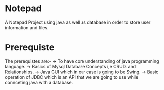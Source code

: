 # Notepad
A Notepad Project using java as well as database in order to store user information and files.
# Prerequiste
The prerequistes are:-
-> To have core understanding of java programming language.
-> Basics of Mysql Database Concepts i,e CRUD. and Relationships.
-> Java GUI which in our case is going to be Swing.
-> Basic operation of JDBC which is an API that we are going to use while connceting java with a database.

